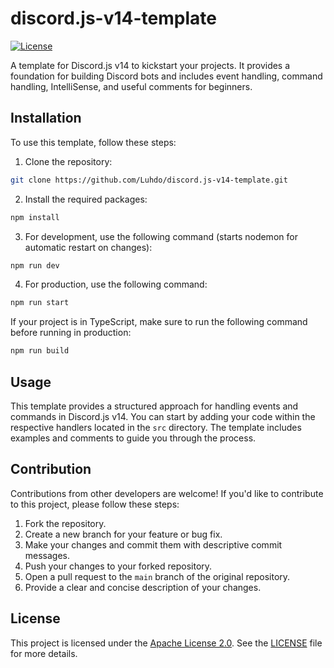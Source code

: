 
# discord.js-v14-template

[![License](https://img.shields.io/badge/License-Apache%202.0-blue.svg)](https://opensource.org/licenses/Apache-2.0)

A template for Discord.js v14 to kickstart your projects. It provides a foundation for building Discord bots and includes event handling, command handling, IntelliSense, and useful comments for beginners.

## Installation

To use this template, follow these steps:

1. Clone the repository:

```bash
git clone https://github.com/Luhdo/discord.js-v14-template.git
```

2. Install the required packages:

```bash
npm install
```

3. For development, use the following command (starts nodemon for automatic restart on changes):

```bash
npm run dev
```

4. For production, use the following command:

```bash
npm run start
```

If your project is in TypeScript, make sure to run the following command before running in production:

```bash
npm run build
```

## Usage

This template provides a structured approach for handling events and commands in Discord.js v14. You can start by adding your code within the respective handlers located in the `src` directory. The template includes examples and comments to guide you through the process.

## Contribution

Contributions from other developers are welcome! If you'd like to contribute to this project, please follow these steps:

1. Fork the repository.
2. Create a new branch for your feature or bug fix.
3. Make your changes and commit them with descriptive commit messages.
4. Push your changes to your forked repository.
5. Open a pull request to the `main` branch of the original repository.
6. Provide a clear and concise description of your changes.

## License

This project is licensed under the [Apache License 2.0](https://opensource.org/licenses/Apache-2.0). See the [LICENSE](LICENSE) file for more details.
